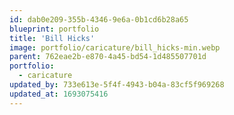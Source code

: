 ```yaml
---
id: dab0e209-355b-4346-9e6a-0b1cd6b28a65
blueprint: portfolio
title: 'Bill Hicks'
image: portfolio/caricature/bill_hicks-min.webp
parent: 762eae2b-e870-4a45-bd54-1d485507701d
portfolio:
  - caricature
updated_by: 733e613e-5f4f-4943-b04a-83cf5f969268
updated_at: 1693075416
---
```

